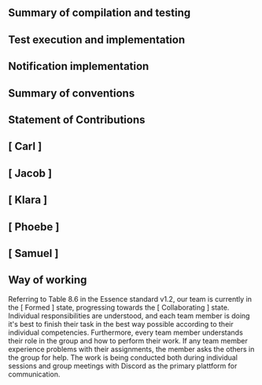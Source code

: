 ## Summary of compilation and testing
## Test execution and implementation

## Notification implementation

## Summary of conventions

## Statement of Contributions

[ Carl ]
- 

[ Jacob ]
-

[ Klara ]
-

[ Phoebe ]
- 

[ Samuel ]
-

## Way of working 
Referring to Table 8.6 in the Essence standard v1.2, our team is currently in the [ Formed ] state, progressing towards the [ Collaborating ] state. Individual responsibilities are understood, and each team member is doing it's best to finish their task in the best way possible according to their individual competencies. Furthermore, every team member understands their role in the group and how to perform their work. If any team member experience problems with their assignments, the member asks the others in the group for help. The work is being conducted both during individual sessions and group meetings with Discord as the primary plattform for communication.

